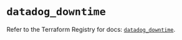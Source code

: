 # `datadog_downtime`

Refer to the Terraform Registry for docs: [`datadog_downtime`](https://registry.terraform.io/providers/datadog/datadog/3.59.0/docs/resources/downtime).
